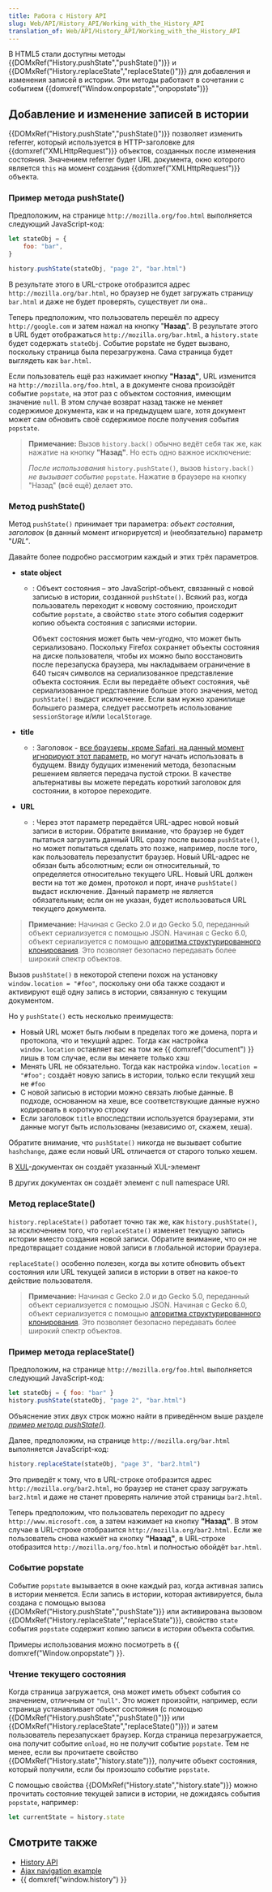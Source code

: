```yaml
---
title: Работа с History API
slug: Web/API/History_API/Working_with_the_History_API
translation_of: Web/API/History_API/Working_with_the_History_API
---
```


В HTML5 стали доступны методы {{DOMxRef("History.pushState","pushState()")}} и {{DOMxRef("History.replaceState","replaceState()")}} для добавления и изменения записей в истории. Эти методы работают в сочетании с событием {{domxref("Window.onpopstate","onpopstate")}}

## Добавление и изменение записей в истории

{{DOMxRef("History.pushState","pushState()")}} позволяет изменить referrer, который используется в HTTP-заголовке для {{domxref("XMLHttpRequest")}} объектов, созданных после изменения состояния. Значением referrer будет URL документа, окно которого является `this` на момент создания {{domxref("XMLHttpRequest")}} объекта.

### Пример метода pushState()

Предположим, на странице `http://mozilla.org/foo.html` выполняется следующий JavaScript-код:

```js
let stateObj = {
    foo: "bar",
}

history.pushState(stateObj, "page 2", "bar.html")
```

В результате этого в URL-строке отобразится адрес `http://mozilla.org/bar.html`, но браузер не будет загружать страницу `bar.html` и даже не будет проверять, существует ли она..

Теперь предположим, что пользователь перешёл по адресу `http://google.com` и затем нажал на кнопку "**Назад**". В результате этого в URL будет отображаться `http://mozilla.org/bar.html`, а `history.state` будет содержать `stateObj`. Событие popstate не будет вызвано, поскольку страница была перезагружена. Сама страница будет выглядеть как `bar.html`.

Если пользователь ещё раз нажимает кнопку **"Назад"**, URL изменится на `http://mozilla.org/foo.html`, а в документе снова произойдёт событие `popstate`, на этот раз с объектом состояния, имеющим значение `null`. В этом случае возврат назад также не меняет содержимое документа, как и на предыдущем шаге, хотя документ может сам обновить своё содержимое после получения события `popstate`.

> **Примечание:** Вызов `history.back()` обычно ведёт себя так же, как нажатие на кнопку **"Назад"**. Но есть одно важное исключение:
>
> _После использования_ `history.pushState()`, вызов `history.back()` _не вызывает событие_ `popstate`. Нажатие в браузере на кнопку "Назад" (всё ещё) делает это.

### Метод pushState()

Метод `pushState()` принимает три параметра: _объект состояния_, _заголовок_ (в данный момент игнорируется) и (необязательно) параметр "_URL"_.

Давайте более подробно рассмотрим каждый и этих трёх параметров.

- **state object**

  - : Объект состояния – это JavaScript-объект, связанный с новой записью в истории, созданной `pushState()`. Всякий раз, когда пользователь переходит к новому состоянию, происходит событие `popstate`, а свойство `state` этого события содержит копию объекта состояния с записями истории.

    Объект состояния может быть чем-угодно, что может быть сериализовано. Поскольку Firefox сохраняет объекты состояния на диске пользователя, чтобы их можно было восстановить после перезапуска браузера, мы накладываем ограничение в 640 тысяч символов на сериализованное представление объекта состояния. Если вы передаёте объект состояния, чьё сериализованное представление больше этого значения, метод `pushState()` выдаст исключение. Если вам нужно хранилище большего размера, следует рассмотреть использование `sessionStorage` и/или `localStorage`.

- **title**
  - : Заголовок - [все браузеры, кроме Safari, на данный момент игнорируют этот параметр](https://github.com/whatwg/html/issues/2174), но могут начать использовать в будущем. Ввиду будущих изменений метода, безопасным решением является передача пустой строки. В качестве альтернативы вы можете передать короткий заголовок для состоянии, в которое переходите.
- **URL**
  - : Через этот параметр передаётся URL-адрес новой новый записи в истории. Обратите внимание, что браузер не будет пытаться загрузить данный URL сразу после вызова `pushState()`, но может попытаться сделать это позже, например, после того, как пользователь перезапустит браузер. Новый URL-адрес не обязан быть абсолютным; если он относительный, то определяется относительно текущего URL. Новый URL должен вести на тот же домен, протокол и порт, иначе `pushState()` выдаст исключение. Данный параметр не является обязательным; если он не указан, будет использоваться URL текущего документа.

> **Примечание:** Начиная с Gecko 2.0 и до Gecko 5.0, переданный объект сериализуется с помощью JSON. Начиная с Gecko 6.0, объект сериализуется с помощью [алгоритма структурированного клонирования](/en/DOM/The_structured_clone_algorithm). Это позволяет безопасно передавать более широкий спектр объектов.

Вызов `pushState()` в некоторой степени похож на установку `window.location = "#foo"`, поскольку они оба также создают и активируют ещё одну запись в истории, связанную с текущим документом.

Но у `pushState()` есть несколько преимуществ:

- Новый URL может быть любым в пределах того же домена, порта и протокола, что и текущий адрес. Тогда как настройка `window.location` оставляет вас на том же {{ domxref("document") }} лишь в том случае, если вы меняете только хэш
- Менять URL не обязательно. Тогда как настройка `window.location = "#foo";` создаёт новую запись в истории, только если текущий хеш не `#foo`
- С новой записью в истории можно связать любые данные. В подходе, основанном на хеше, все соответствующие данные нужно кодировать в короткую строку
- Если заголовок `title` впоследствии используется браузерами, эти данные могут быть использованы (независимо от, скажем, хеша).

Обратите внимание, что `pushState()` никогда не вызывает событие `hashchange`, даже если новый URL отличается от старого только хешем.

В [XUL](/ru/docs/Mozilla/Tech/XUL)-документах он создаёт указанный XUL-элемент

В других документах он создаёт элемент с null namespace URI.

### Метод replaceState()

`history.replaceState()` работает точно так же, как `history.pushState()`, за исключением того, что `replaceState()` изменяет текущую запись истории вместо создания новой записи. Обратите внимание, что он не предотвращает создание новой записи в глобальной истории браузера.

`replaceState()` особенно полезен, когда вы хотите обновить объект состояния или URL текущей записи в истории в ответ на какое-то действие пользователя.

> **Примечание:** Начиная с Gecko 2.0 и до Gecko 5.0, переданный объект сериализуется с помощью JSON. Начиная с Gecko 6.0, объект сериализуется с помощью [алгоритма структурированного клонирования](/en/DOM/The_structured_clone_algorithm). Это позволяет безопасно передавать более широкий спектр объектов.

### Пример метода replaceState()

Предположим, на странице `http://mozilla.org/foo.html` выполняется следующий JavaScript-код:

```js
let stateObj = { foo: "bar" }
history.pushState(stateObj, "page 2", "bar.html")
```

Объяснение этих двух строк можно найти в приведённом выше разделе _[пример метода pushState()](#Example_of_pushState_method)_.

Далее, предположим, на странице `http://mozilla.org/bar.html` выполняется JavaScript-код:

```js
history.replaceState(stateObj, "page 3", "bar2.html")
```

Это приведёт к тому, что в URL-строке отобразится адрес `http://mozilla.org/bar2.html`, но браузер не станет сразу загружать `bar2.html` и даже не станет проверять наличие этой страницы `bar2.html`.

Теперь предположим, что пользователь переходит по адресу `http://www.microsoft.com`, а затем нажимает на кнопку **"Назад"**. В этом случае в URL-строке отобразится `http://mozilla.org/bar2.html`. Если же пользователь снова нажмёт на кнопку **"Назад"**, в URL-строке отобразится `http://mozilla.org/foo.html` и полностью обойдёт `bar.html`.

### Событие popstate

Событие `popstate` вызывается в окне каждый раз, когда активная запись в истории меняется. Если запись в истории, которая активируется, была создана с помощью вызова {{DOMxRef("History.pushState","pushState")}} или активирована вызовом {{DOMxRef("History.replaceState","replaceState")}}, свойство `state` события `popstate` содержит копию записи в истории объекта события.

Примеры использования можно посмотреть в {{ domxref("Window.onpopstate") }}.

### Чтение текущего состояния

Когда страница загружается, она может иметь объект события со значением, отличным от `"null"`. Это может произойти, например, если страница устанавливает объект состояния (с помощью {{DOMxRef("History.pushState","pushState()")}} или {{DOMxRef("History.replaceState","replaceState()")}}) и затем пользователь перезапускает браузер. Когда страница перезагружается, она получит событие `onload`, но не получит событие `popstate`. Тем не менее, если вы прочитаете свойство {{DOMxRef("History.state","history.state")}}, получите объект состояния, который получили, если бы произошло событие `popstate`.

С помощью свойства {{DOMxRef("History.state","history.state")}} можно прочитать состояние текущей записи в истории, не дожидаясь события `popstate`, например:

```js
let currentState = history.state
```

## Смотрите также

- [History API](/ru/docs/Web/API/History_API)
- [Ajax navigation example](/ru/docs/Web/API/History_API/Example)
- {{ domxref("window.history") }}

